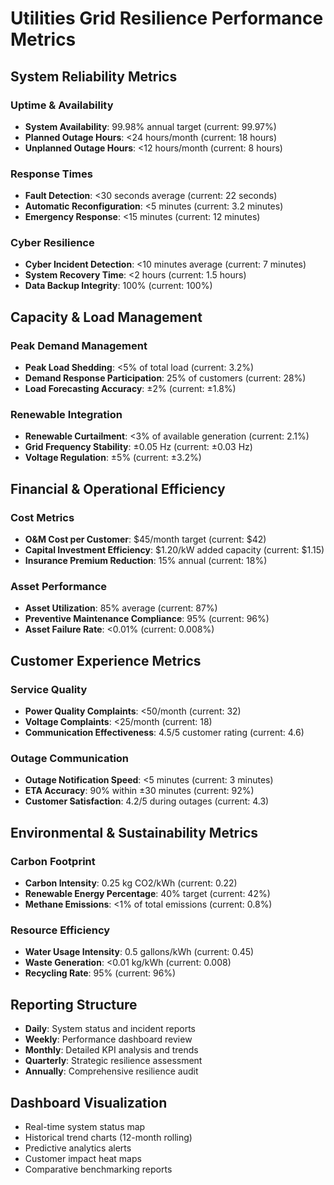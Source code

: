 # Utilities Grid Resilience Performance Metrics

## System Reliability Metrics

### Uptime & Availability
- **System Availability**: 99.98% annual target (current: 99.97%)
- **Planned Outage Hours**: <24 hours/month (current: 18 hours)
- **Unplanned Outage Hours**: <12 hours/month (current: 8 hours)

### Response Times
- **Fault Detection**: <30 seconds average (current: 22 seconds)
- **Automatic Reconfiguration**: <5 minutes (current: 3.2 minutes)
- **Emergency Response**: <15 minutes (current: 12 minutes)

### Cyber Resilience
- **Cyber Incident Detection**: <10 minutes average (current: 7 minutes)
- **System Recovery Time**: <2 hours (current: 1.5 hours)
- **Data Backup Integrity**: 100% (current: 100%)

## Capacity & Load Management

### Peak Demand Management
- **Peak Load Shedding**: <5% of total load (current: 3.2%)
- **Demand Response Participation**: 25% of customers (current: 28%)
- **Load Forecasting Accuracy**: ±2% (current: ±1.8%)

### Renewable Integration
- **Renewable Curtailment**: <3% of available generation (current: 2.1%)
- **Grid Frequency Stability**: ±0.05 Hz (current: ±0.03 Hz)
- **Voltage Regulation**: ±5% (current: ±3.2%)

## Financial & Operational Efficiency

### Cost Metrics
- **O&M Cost per Customer**: $45/month target (current: $42)
- **Capital Investment Efficiency**: $1.20/kW added capacity (current: $1.15)
- **Insurance Premium Reduction**: 15% annual (current: 18%)

### Asset Performance
- **Asset Utilization**: 85% average (current: 87%)
- **Preventive Maintenance Compliance**: 95% (current: 96%)
- **Asset Failure Rate**: <0.01% (current: 0.008%)

## Customer Experience Metrics

### Service Quality
- **Power Quality Complaints**: <50/month (current: 32)
- **Voltage Complaints**: <25/month (current: 18)
- **Communication Effectiveness**: 4.5/5 customer rating (current: 4.6)

### Outage Communication
- **Outage Notification Speed**: <5 minutes (current: 3 minutes)
- **ETA Accuracy**: 90% within ±30 minutes (current: 92%)
- **Customer Satisfaction**: 4.2/5 during outages (current: 4.3)

## Environmental & Sustainability Metrics

### Carbon Footprint
- **Carbon Intensity**: 0.25 kg CO2/kWh (current: 0.22)
- **Renewable Energy Percentage**: 40% target (current: 42%)
- **Methane Emissions**: <1% of total emissions (current: 0.8%)

### Resource Efficiency
- **Water Usage Intensity**: 0.5 gallons/kWh (current: 0.45)
- **Waste Generation**: <0.01 kg/kWh (current: 0.008)
- **Recycling Rate**: 95% (current: 96%)

## Reporting Structure

- **Daily**: System status and incident reports
- **Weekly**: Performance dashboard review
- **Monthly**: Detailed KPI analysis and trends
- **Quarterly**: Strategic resilience assessment
- **Annually**: Comprehensive resilience audit

## Dashboard Visualization

- Real-time system status map
- Historical trend charts (12-month rolling)
- Predictive analytics alerts
- Customer impact heat maps
- Comparative benchmarking reports
